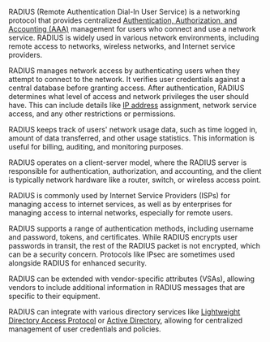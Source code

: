 RADIUS (Remote Authentication Dial-In User Service) is a networking protocol that provides centralized [Authentication, Authorization, and Accounting (AAA)](../security/aaa.md) management for users who connect and use a network service. RADIUS is widely used in various network environments, including remote access to networks, wireless networks, and Internet service providers.

RADIUS manages network access by authenticating users when they attempt to connect to the network. It verifies user credentials against a central database before granting access. After authentication, RADIUS determines what level of access and network privileges the user should have. This can include details like [IP address](../networking/ipa.md) assignment, network service access, and any other restrictions or permissions.

RADIUS keeps track of users' network usage data, such as time logged in, amount of data transferred, and other usage statistics. This information is useful for billing, auditing, and monitoring purposes.

RADIUS operates on a client-server model, where the RADIUS server is responsible for authentication, authorization, and accounting, and the client is typically network hardware like a router, switch, or wireless access point.

RADIUS is commonly used by Internet Service Providers (ISPs) for managing access to internet services, as well as by enterprises for managing access to internal networks, especially for remote users.

RADIUS supports a range of authentication methods, including username and password, tokens, and certificates. While RADIUS encrypts user passwords in transit, the rest of the RADIUS packet is not encrypted, which can be a security concern. Protocols like IPsec are sometimes used alongside RADIUS for enhanced security.

RADIUS can be extended with vendor-specific attributes (VSAs), allowing vendors to include additional information in RADIUS messages that are specific to their equipment.

RADIUS can integrate with various directory services like [Lightweight Directory Access Protocol](../protocols/ldapp.md) or [Active Directory](../activedirectory/activedirectory.md), allowing for centralized management of user credentials and policies.
